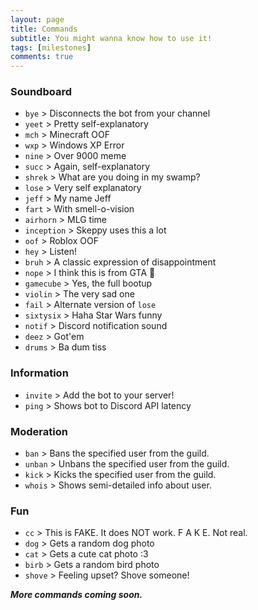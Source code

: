 ```yaml
---
layout: page
title: Commands
subtitle: You might wanna know how to use it!
tags: [milestones]
comments: true
---
```


### Soundboard
- `bye` > Disconnects the bot from your channel
- `yeet` > Pretty self-explanatory 
- `mch` > Minecraft OOF
- `wxp` > Windows XP Error
- `nine` > Over 9000 meme
- `succ` > Again, self-explanatory
- `shrek` > What are you doing in my swamp?
- `lose` > Very self explanatory
- `jeff` > My name Jeff
- `fart` > With smell-o-vision
- `airhorn` > MLG time
- `inception` > Skeppy uses this a lot
- `oof` > Roblox OOF
- `hey` > Listen!
- `bruh` > A classic expression of disappointment
- `nope` > I think this is from GTA 🤔
- `gamecube` > Yes, the full bootup
- `violin` > The very sad one
- `fail` > Alternate version of `lose`
- `sixtysix` > Haha Star Wars funny
- `notif` > Discord notification sound
- `deez` > Got'em
- `drums` > Ba dum tiss

### Information
- `invite` > Add the bot to your server!
- `ping` > Shows bot to Discord API latency

### Moderation
- `ban` > Bans the specified user from the guild.
- `unban` > Unbans the specified user from the guild.
- `kick` > Kicks the specified user from the guild.
- `whois` > Shows semi-detailed info about user.

### Fun
- `cc` > This is FAKE. It does NOT work. F A K E. Not real.
- `dog` > Gets a random dog photo
- `cat` > Gets a cute cat photo :3
- `birb` > Gets a random bird photo
- `shove` > Feeling upset? Shove someone!



**_More commands coming soon._**
